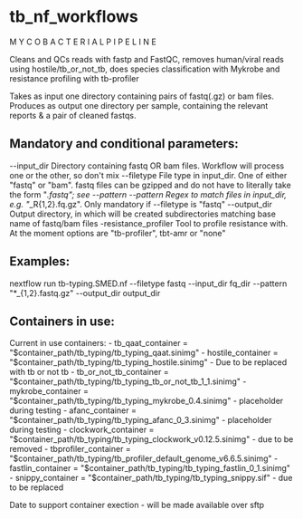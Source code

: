 # tb_nf_workflows

M Y C O B A C T E R I A L  P I P E L I N E

Cleans and QCs reads with fastp and FastQC, removes human/viral reads using hostile/tb_or_not_tb,
does species classification with Mykrobe and resistance profiling with tb-profiler

Takes as input one directory containing pairs of fastq(.gz) or bam files.
Produces as output one directory per sample, containing the relevant reports & a pair of cleaned fastqs.

Mandatory and conditional parameters:
------------------------------------------------------------------------
--input_dir           Directory containing fastq OR bam files. Workflow will process one or the other, so don't mix
--filetype            File type in input_dir. One of either "fastq" or "bam". fastq files can be gzipped and do not
                      have to literally take the form "*.fastq"; see --pattern
--pattern             Regex to match files in input_dir, e.g. "*_R{1,2}.fq.gz". Only mandatory if --filetype is "fastq"
--output_dir          Output directory, in which will be created subdirectories matching base name of fastq/bam files
-resistance_profiler Tool to profile resistance with. At the moment options are "tb-profiler", tbt-amr or "none"



Examples:
------------------------------------------------------------------------
nextflow run tb-typing.SMED.nf --filetype fastq --input_dir fq_dir --pattern "*_{1,2}.fastq.gz" --output_dir output_dir

Containers in use:
------------------------------------------------------------------------
Current in use containers:
         - tb_qaat_container = "$container_path/tb_typing/tb_typing_qaat.sinimg" 
         - hostile_container = "$container_path/tb_typing/tb_typing_hostile.sinimg" - Due to be replaced with tb or not tb
         - tb_or_not_tb_container = "$container_path/tb_typing/tb_typing_tb_or_not_tb_1_1.sinimg"
         - mykrobe_container = "$container_path/tb_typing/tb_typing_mykrobe_0.4.sinimg" - placeholder during testing
         - afanc_container = "$container_path/tb_typing/tb_typing_afanc_0_3.sinimg" - placeholder during testing
         - clockwork_container = "$container_path/tb_typing/tb_typing_clockwork_v0.12.5.sinimg" - due to be removed
         - tbprofiler_container = "$container_path/tb_typing/tb_profiler_default_genome_v6.6.5.sinimg"
         - fastlin_container = "$container_path/tb_typing/tb_typing_fastlin_0_1.sinimg"
         - snippy_container = "$container_path/tb_typing/tb_typing_snippy.sif" - due to be replaced

Date to support container exection - will be made available over sftp
  
